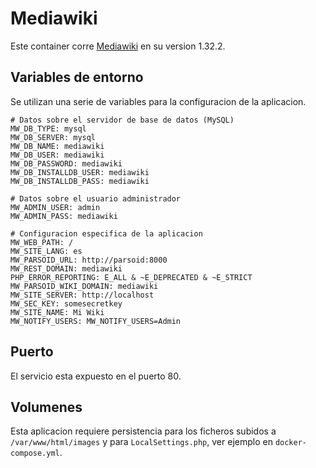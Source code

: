 # Mediawiki

Este container corre [Mediawiki](https://www.mediawiki.org/wiki/MediaWiki/es) en su version 1.32.2.

## Variables de entorno

Se utilizan una serie de variables para la configuracion de la aplicacion.

```
# Datos sobre el servidor de base de datos (MySQL)
MW_DB_TYPE: mysql
MW_DB_SERVER: mysql
MW_DB_NAME: mediawiki
MW_DB_USER: mediawiki
MW_DB_PASSWORD: mediawiki
MW_DB_INSTALLDB_USER: mediawiki
MW_DB_INSTALLDB_PASS: mediawiki

# Datos sobre el usuario administrador
MW_ADMIN_USER: admin
MW_ADMIN_PASS: mediawiki

# Configuracion especifica de la aplicacion
MW_WEB_PATH: /
MW_SITE_LANG: es
MW_PARSOID_URL: http://parsoid:8000
MW_REST_DOMAIN: mediawiki
PHP_ERROR_REPORTING: E_ALL & ~E_DEPRECATED & ~E_STRICT
MW_PARSOID_WIKI_DOMAIN: mediawiki
MW_SITE_SERVER: http://localhost
MW_SEC_KEY: somesecretkey
MW_SITE_NAME: Mi Wiki
MW_NOTIFY_USERS: MW_NOTIFY_USERS=Admin
```

## Puerto

El servicio esta expuesto en el puerto 80.

## Volumenes

Esta aplicacion requiere persistencia para los ficheros subidos a `/var/www/html/images` y para `LocalSettings.php`, ver ejemplo en `docker-compose.yml`.
